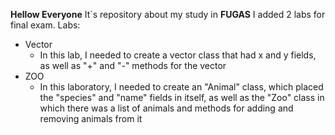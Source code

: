 **Hellow Everyone**
It`s repository about my study in **FUGAS**
I added 2 labs for final exam.
Labs:
- Vector
    - In this lab, I needed to create a vector class that had x and y fields, as well as "+" and "-" methods for the vector
- ZOO
    - In this laboratory, I needed to create an "Animal" class, which placed the "species" and "name" fields in itself, as well as the "Zoo" class in which there was a list of animals and methods for adding and removing animals from it
